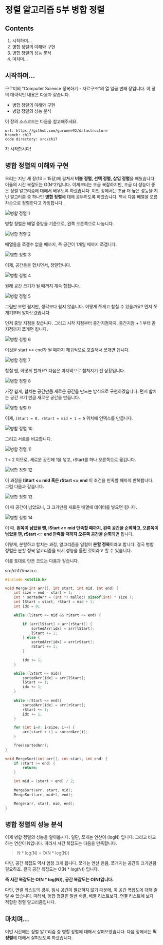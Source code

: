 정렬 알고리즘 5부 병합 정렬
==================

Contents
-------------------

1. 시작하며...
2. 병합 정렬의 이해와 구현
3. 병합 정렬의 성능 분석
4. 마치며...


## 시작하며...

구르미의 "Computer Science 정복하기 - 자료구조"의 열 일곱 번째 장입니다. 이 장의 대략적인 내용은 다음과 같습니다. 

* 병합 정렬의 이해와 구현
* 병합 정렬의 성능 분석

이 장의 소스코드는 다음을 참고해주세요.

    url: https://github.com/gurumee92/datastructure 
    branch: ch17
    code directory: src/ch17

자 시작합시다!


## 병합 정렬의 이해와 구현

우리는 지난 세 장(13 ~ 15장)에 걸쳐서 **버블 정렬, 선택 정렬, 삽입 정렬**을 배웠습니다. 이들의 시간 복잡도는 O(N^2)입니다. 이제부터는 조금 복잡하지만, 조금 더 성능이 좋은 정렬 알고리즘에 대해서 배우도록 하겠습니다. 이번 장에서는 조금 더 높은 성능을 지닌 알고리즘 중 하나인 **병합 정렬**에 대해 공부하도록 하겠습니다. 역시 다음 배열을 오름차순으로 정렬한다고 가정합니다.

![병합 정렬 1](../images/ch17/ms1.png)

병합 정렬은 배열 중앙을 기준으로, 왼쪽 오른쪽으로 나눕니다.

![병합 정렬 2](../images/ch17/ms2.png)

배열들을 쪼갤수 없을 때까지, 즉 공간이 1개일 때까지 쪼갭니다.

![병합 정렬 3](../images/ch17/ms3.png)

이제, 공간들을 합치면서, 정렬합니다.

![병합 정렬 4](../images/ch17/ms4.png)

원래 공간 크기가 될 때까지 계속 합칩니다.

![병합 정렬 5](../images/ch17/ms5.png)

그림만 보면 쉽지만, 생각보다 쉽지 않습니다. 어떻게 쪼개고 합칠 수 있을까요? 먼저 쪼개기부터 알아보겠습니다.

먼저 중앙 지점을 찾습니다. 그리고 시작 지점부터 중간지점까지, 중간지점 + 1 부터 끝 지점까지 쪼개면 됩니다.

![병합 정렬 6](../images/ch17/ms6.png)

이것을 start >= end가 될 때까지 재귀적으로 호출해서 쪼개면 됩니다.

![병합 정렬 7](../images/ch17/ms7.png)

합칠 땐, 어떻게 할까요? 다음은 마지막으로 합쳐지기 전 상황입니다.

![병합 정렬 8](../images/ch17/ms8.png)

가장 쉽게, 합치는 공간만큼 새로운 공간을 만드는 방식으로 구현하겠습니다. 먼저 합치는 공간 크기 만큼 새로운 공간을 만듭니다.

![병합 정렬 9](../images/ch17/ms9.png)

이제, `lStart = 0, rStart = mid + 1 = 5` 위치에 인덱스를 만듭니다.

![병합 정렬 10](../images/ch17/ms10.png)

그리고 서로를 비교합니다.

![병합 정렬 11](../images/ch17/ms11.png)

1 < 2 이므로, 새로운 공간에 1을 넣고, rStart를 하나 오른쪽으로 옮깁니다.

![병합 정렬 12](../images/ch17/ms12.png)

이 과정을 **lStart <= mid 혹은 rStart <= end** 이 조건을 만족할 때까지 반복합니다. 그럼 다음과 같습니다.

![병합 정렬 13](../images/ch17/ms13.png)

이 때 공간이 남았으니, 그 크기만큼 새로운 배열에 데이터를 넣으면 됩니다.

![병합 정렬 14](../images/ch17/ms14.png)

이 때, **왼쪽이 남았을 땐, lStart <= mid 만족할 때까지, 왼쪽 공간을 순회하고, 오른쪽이 남았을 땐, rStart <= end 만족할 때까지 오른쪽 공간을 순회**하면 됩니다. 

이렇게, 분할하고 합치는 과정, 알고리즘을 일컬어 **분할 정복**이라고 합니다. 결국 병합 정렬은 분할 정복 알고리즘을 써서 성능을 올린 것이라고 할 수 있습니다.

이를 토대로 만든 코드는 다음과 같습니다.

src/ch17/main.c
```c
#include <stdlib.h>

void Merge(int arr[], int start, int mid, int end) {
    int size = end - start + 1;
    int * sortedArr = (int *) malloc( sizeof(int) * size );
    int lStart = start, rStart = mid + 1;
    int idx = 0;

    while (lStart <= mid && rStart <= end) {

        if (arr[lStart] < arr[rStart]) {
            sortedArr[idx] = arr[lStart];
            lStart += 1;
        } else {
            sortedArr[idx] = arr[rStart];
            rStart += 1;
        }

        idx += 1;
    }

    while (lStart <= mid){
        sortedArr[idx] = arr[lStart];
        lStart += 1;
        idx += 1;
    }
    
    while (rStart <= end){
        sortedArr[idx] = arr[rStart];
        rStart += 1;
        idx += 1;
    }

    for (int i=0; i<size; i++) {
        arr[start + i] = sortedArr[i];
    }

    free(sortedArr);
}

void MergeSort(int arr[], int start, int end) {
    if (start >= end) {
        return;
    }

    int mid = (start + end) / 2;
    
    MergeSort(arr, start, mid);
    MergeSort(arr, mid+1, end);

    Merge(arr, start, mid, end);
}
```


## 병합 정렬의 성능 분석

이제 병합 정렬의 성능을 알아봅시다. 일단, 쪼개는 연산이 (logN) 입니다. 그리고 비교하는 연산이 N입니다. 따라서 시간 복잡도는 다음을 만족합니다.

> N * log(N) = O(N * log(N))

다만, 공간 복잡도 역시 엄청 크게 됩니다. 쪼개는 연산 만큼, 쪼개지는 공간의 크기만큼 필요하죠. 결국 공간 복잡도는 O(N * log(N)) 입니다. 

**즉 시간 복잡도는 O(N * log(N)), 공간 복잡도는 O(N)입니다.**

다만, 연결 리스트의 경우, 임시 공간이 필요하지 않기 때문에, 이 공간 복잡도에 대해 줄일 수 있습니다. 따라서, 병합 정렬은 일반 배열, 배열 리스트보다, 연결 리스트에 보다 적합한 정렬 알고리즘입니다.


## 마치며...

이번 시간에는 정렬 알고리즘 중 병합 정렬에 대해서 살펴보았습니다. 다음 장에서는 **퀵 정렬**에 대해서 살펴보도록 하겠습니다.

